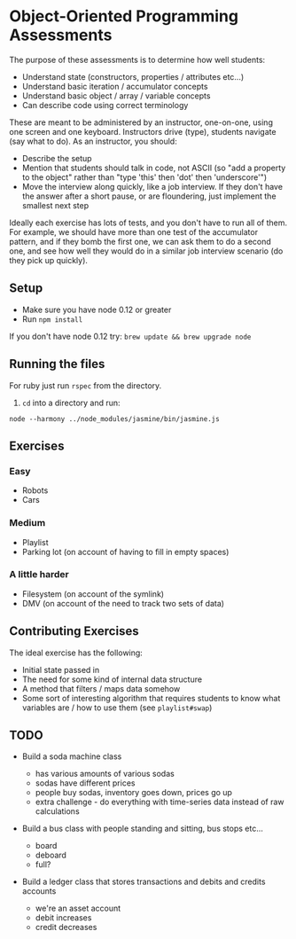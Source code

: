 # Object-Oriented Programming Assessments

The purpose of these assessments is to determine how well students:

* Understand state (constructors, properties / attributes etc...)
* Understand basic iteration / accumulator concepts
* Understand basic object / array / variable concepts
* Can describe code using correct terminology

These are meant to be administered by an instructor, one-on-one, using one screen and one keyboard.  Instructors drive (type), students navigate (say what to do).  As an instructor, you should:

* Describe the setup
* Mention that students should talk in code, not ASCII (so "add a property to the object" rather than "type 'this' then 'dot' then 'underscore'")
* Move the interview along quickly, like a job interview.  If they don't have the answer after a short pause, or are floundering, just implement the smallest next step

Ideally each exercise has lots of tests, and you don't have to run all of them.  For example, we should have more than one test of the accumulator pattern, and if they bomb the first one, we can ask them to do a second one, and see how well they would do in a similar job interview scenario (do they pick up quickly).

## Setup

* Make sure you have node 0.12 or greater
* Run `npm install`

If you don't have node 0.12 try: `brew update && brew upgrade node`

## Running the files

For ruby just run `rspec` from the directory.

1. `cd` into a directory and run:

```
node --harmony ../node_modules/jasmine/bin/jasmine.js
```

## Exercises

### Easy

* Robots
* Cars

### Medium

* Playlist
* Parking lot (on account of having to fill in empty spaces)

### A little harder

* Filesystem (on account of the symlink)
* DMV (on account of the need to track two sets of data)


## Contributing Exercises

The ideal exercise has the following:

* Initial state passed in
* The need for some kind of internal data structure
* A method that filters / maps data somehow
* Some sort of interesting algorithm that requires students to know what variables are / how to use them (see `playlist#swap`)

## TODO

* Build a soda machine class
  * has various amounts of various sodas
  * sodas have different prices
  * people buy sodas, inventory goes down, prices go up
  * extra challenge - do everything with time-series data instead of raw calculations

* Build a bus class with people standing and sitting, bus stops etc...
  * board
  * deboard
  * full?

* Build a ledger class that stores transactions and debits and credits accounts
  * we're an asset account
  * debit increases
  * credit decreases
